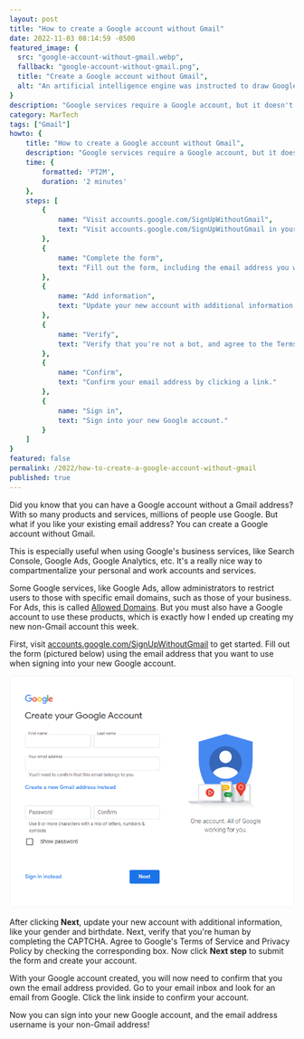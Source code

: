 ```yaml
---
layout: post
title: "How to create a Google account without Gmail"
date: 2022-11-03 08:14:59 -0500
featured_image: {
  src: "google-account-without-gmail.webp",
  fallback: "google-account-without-gmail.png",
  title: "Create a Google account without Gmail",
  alt: "An artificial intelligence engine was instructed to draw Google"
}
description: "Google services require a Google account, but it doesn't have to be with Gmail. Let's learn how to create a Google account without Gmail."
category: MarTech
tags: ["Gmail"]
howto: {
	title: "How to create a Google account without Gmail",
	description: "Google services require a Google account, but it doesn't have to be with Gmail. It's possible to create a Google account using a different email address.",
	time: {
		formatted: 'PT2M',
		duration: '2 minutes'
	},
	steps: [
		{
			name: "Visit accounts.google.com/SignUpWithoutGmail",
			text: "Visit accounts.google.com/SignUpWithoutGmail in your browser."
		},
		{
			name: "Complete the form",
			text: "Fill out the form, including the email address you want to use with your new Google account."
		},
		{
			name: "Add information",
			text: "Update your new account with additional information, like your gender and birthdate."
		},
		{
			name: "Verify",
			text: "Verify that you're not a bot, and agree to the Terms of Service."
		},
		{
			name: "Confirm",
			text: "Confirm your email address by clicking a link."
		},
		{
			name: "Sign in",
			text: "Sign into your new Google account."
		}
	]
}
featured: false
permalink: /2022/how-to-create-a-google-account-without-gmail
published: true
---
```


Did you know that you can have a Google account without a Gmail address? With so many products and services, millions of people use Google. But what if you like your existing email address? You can create a Google account without Gmail.

This is especially useful when using Google's business services, like Search Console, Google Ads, Google Analytics, etc. It's a really nice way to compartmentalize your personal and work accounts and services.

Some Google services, like Google Ads, allow administrators to restrict users to those with specific email domains, such as those of your business. For Ads, this is called <a href="https://support.google.com/google-ads/answer/2375456?hl=en" target="_blank" class="font-bold">Allowed Domains</a>. But you must also have a Google account to use these products, which is exactly how I ended up creating my new non-Gmail account this week.

First, visit <a href="https://accounts.google.com/SignUpWithoutGmail" target="_blank">accounts.google.com/SignUpWithoutGmail</a> to get started. Fill out the form (pictured below) using the email address that you want to use when signing into your new Google account.

<picture class="block md:mx-12 xl:mx-0">
	<source type="image/webp" srcset="/assets/img/martech/create-your-google-account.webp" >
	<img src="/assets/img/martech/create-your-google-account.png" class="shadow" alt="Create your Google account without Gmail" />
</picture>

After clicking **Next**, update your new account with additional information, like your gender and birthdate. Next, verify that you're human by completing the CAPTCHA. Agree to Google's Terms of Service and Privacy Policy by checking the corresponding box. Now click **Next step** to submit the form and create your account.

With your Google account created, you will now need to confirm that you own the email address provided. Go to your email inbox and look for an email from Google. Click the link inside to confirm your account.

Now you can sign into your new Google account, and the email address username is your non-Gmail address!